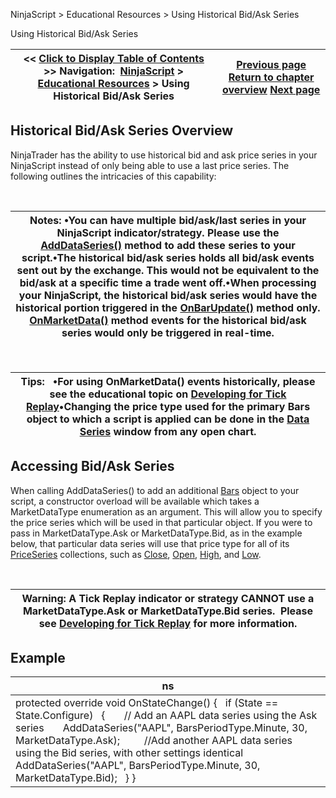 ﻿


NinjaScript \> Educational Resources \> Using Historical Bid/Ask Series






















Using Historical Bid/Ask Series







| \<\< [Click to Display Table of Contents](using_historical_bid_ask_serie.md) \>\> **Navigation:**     [NinjaScript](ninjascript.md) \> [Educational Resources](educational_resources.md) \> Using Historical Bid/Ask Series | [Previous page](using_bitmapimage_objects_with_buttons.md) [Return to chapter overview](educational_resources.md) [Next page](using_images_and_geometry_with_custom_icons.md) |
| --- | --- |











## Historical Bid/Ask Series Overview


NinjaTrader has the ability to use historical bid and ask price series in your NinjaScript instead of only being able to use a last price series. The following outlines the intricacies of this capability:


 




| Notes:  •You can have multiple bid/ask/last series in your NinjaScript indicator/strategy. Please use the [AddDataSeries()](adddataseries.md) method to add these series to your script.•The historical bid/ask series holds all bid/ask events sent out by the exchange. This would not be equivalent to the bid/ask at a specific time a trade went off.•When processing your NinjaScript, the historical bid/ask series would have the historical portion triggered in the [OnBarUpdate()](onbarupdate.md) method only. [OnMarketData()](onmarketdata.md) method events for the historical bid/ask series would only be triggered in real\-time. |
| --- |



 




| Tips:   •For using OnMarketData() events historically, please see the educational topic on [Developing for Tick Replay](developing_for__tick_replay.md)•Changing the price type used for the primary Bars object to which a script is applied can be done in the [Data Series](working_with_price_data.md) window from any open chart. |
| --- |



## 


## Accessing Bid/Ask Series


When calling AddDataSeries() to add an additional [Bars](bars.md) object to your script, a constructor overload will be available which takes a MarketDataType enumeration as an argument. This will allow you to specify the price series which will be used in that particular object. If you were to pass in MarketDataType.Ask or MarketDataType.Bid, as in the example below, that particular data series will use that price type for all of its [PriceSeries](priceseries.md) collections, such as [Close](close.md), [Open](open.md), [High](high.md), and [Low](low.md).


 




| Warning: A Tick Replay indicator or strategy CANNOT use a MarketDataType.Ask or MarketDataType.Bid series.  Please see [Developing for Tick Replay](developing_for__tick_replay.md) for more information. |
| --- |



## 


## Example




| ns |
| --- |
| protected override void OnStateChange() {    if (State \=\= State.Configure)    {        // Add an AAPL data series using the Ask series        AddDataSeries("AAPL", BarsPeriodType.Minute, 30, MarketDataType.Ask);          //Add another AAPL data series using the Bid series, with other settings identical        AddDataSeries("AAPL", BarsPeriodType.Minute, 30, MarketDataType.Bid);    } } |









